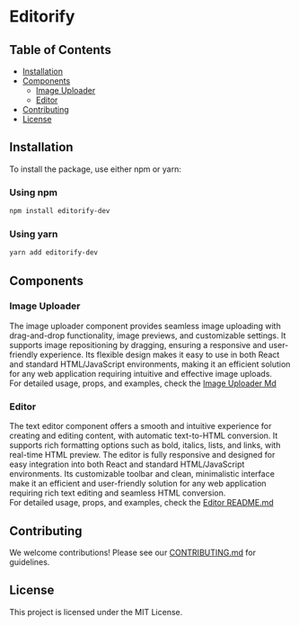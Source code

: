 # Editorify

## Table of Contents

-  [Installation](#installation)
-  [Components](#components)
   -  [Image Uploader](#image-uploader)
   -  [Editor](#editor)
-  [Contributing](#contributing)
-  [License](#license)

## Installation

To install the package, use either npm or yarn:

### Using npm

```bash
npm install editorify-dev
```

### Using yarn

```bash
yarn add editorify-dev
```

## Components

### Image Uploader

The image uploader component provides seamless image uploading with drag-and-drop functionality, image previews, and customizable settings. It supports image repositioning by dragging, ensuring a responsive and user-friendly experience. Its flexible design makes it easy to use in both React and standard HTML/JavaScript environments, making it an efficient solution for any web application requiring intuitive and effective image uploads.<br>
For detailed usage, props, and examples, check the [Image Uploader Md](./components/IMAGEUPLOADER.md)

### Editor

The text editor component offers a smooth and intuitive experience for creating and editing content, with automatic text-to-HTML conversion. It supports rich formatting options such as bold, italics, lists, and links, with real-time HTML preview. The editor is fully responsive and designed for easy integration into both React and standard HTML/JavaScript environments. Its customizable toolbar and clean, minimalistic interface make it an efficient and user-friendly solution for any web application requiring rich text editing and seamless HTML conversion.<br>
For detailed usage, props, and examples, check the [Editor README.md](./components/EDITOR.md)

## Contributing

We welcome contributions! Please see our [CONTRIBUTING.md](./CONTRIBUTING.md) for guidelines.

## License

This project is licensed under the MIT License.
